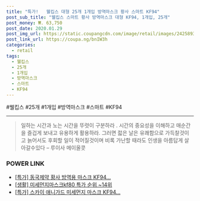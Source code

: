```yaml
--- 
title: "특가!   웰킵스 대형 25개 1개입 방역마스크 황사 스마트 KF94" 
post_sub_title: "웰킵스 스마트 황사 방역마스크 대형 KF94, 1개입, 25개" 
post_money: ₩. 63,750 
post_date: 2020.01.29 
post_img_url: https://static.coupangcdn.com/image/retail/images/242589333728724-d0d078f0-cbb7-4525-a02c-f8554fb3e6e2.jpg 
post_link_url: https://coupa.ng/bnIW3h 
categories: 
  - retail 
tags: 
  - 웰킵스 
  - 25개 
  - 1개입 
  - 방역마스크 
  - 스마트 
  - KF94 
--- 
```

  #웰킵스 #25개 #1개입 #방역마스크 #스마트 #KF94 
<hr> 

> 일하는 시간과 노는 시간을 뚜렷이 구분하라 . 시간의 중요성을 이해하고 매순간을 즐겁게 보내고 유용하게 활용하라. 그러면 젋은 날은 유쾌함으로 가득찰것이고 늙어서도 후회할 일이 적어질것이며 비록 가난할 때라도 인생을 아름답게 살아갈수있다  – 루이사 메이올콧 


### POWER LINK

* <a href="https://blog.naver.com/santokki14/221788784157" target="_blank">[특가] 동국제약 황사 방역용 마스크 KF94...</a>
* <a href="https://blog.naver.com/sakai111/221787952962" target="_blank"> [생활] 미세먼지마스크kf80 특가 순위 ~14위</a>
* <a href="https://blog.naver.com/santokki14/221788082345" target="_blank">[특가] 스카이 애니가드 미세먼지 마스크 KF94...</a>
